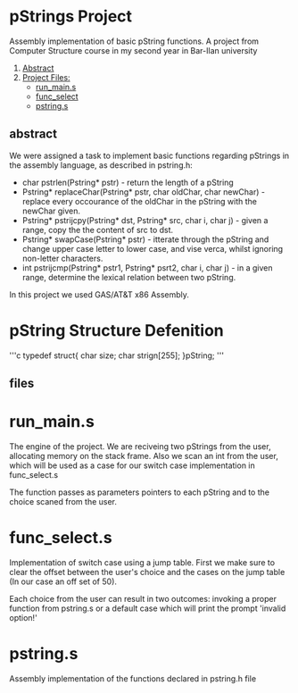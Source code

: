# pStrings Project 
Assembly implementation of basic pString functions.
A project from Computer Structure course in my second year in Bar-Ilan university

1. [Abstract](#abstract)
2. [Project Files:](#files)
    - [run_main.s](#run_main.s)
    - [func_select](#func_select.s)
    - [pstring.s](#pstring.s)

## abstract
We were assigned a task to implement basic functions regarding pStrings in the assembly language, as described in pstring.h:
* char pstrlen(Pstring* pstr) - return the length of a pString
* Pstring* replaceChar(Pstring* pstr, char oldChar, char newChar) - replace every occourance of the oldChar in the pString with the newChar given.
* Pstring* pstrijcpy(Pstring* dst, Pstring* src, char i, char j) - given a range, copy the the content of src to dst.
* Pstring* swapCase(Pstring* pstr) - itterate through the pString and change upper case letter to lower case, and vise verca, whilst ignoring non-letter characters.
* int pstrijcmp(Pstring* pstr1, Pstring* psrt2, char i, char j) - in a given range, determine the lexical relation between two pString.

In this project we used GAS/AT&T x86 Assembly.
# pString Structure Defenition
'''c
typedef struct{
    char size;
    char strign[255];
}pString;
'''

## files
# run_main.s
The engine of the project. We are reciveing two pStrings from the user, allocating memory on the stack frame.
Also we scan an int from the user, which will be used as a case for our switch case implementation in func_select.s

The function passes as parameters pointers to each pString and to the choice scaned from the user.
# func_select.s
Implementation of switch case using a jump table.
First we make sure to clear the offset between the user's choice and the cases on the jump table (In our case an off set of 50).

Each choice from the user can result in two outcomes: invoking a proper function from pstring.s or a default case which will print the prompt 'invalid option!'

# pstring.s
Assembly implementation of the functions declared in pstring.h file




